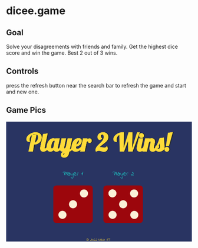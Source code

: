 # dicee.game

## Goal
Solve your disagreements with friends and family. Get the highest dice score and win the game. Best 2 out of 3 wins.

## Controls
press the refresh button near the search bar to refresh the game and start and new one.

## Game Pics
![Title Screen](https://raw.githubusercontent.com/NikaJT/dicee.game/main/Dicee.Game%20Pic.png)
